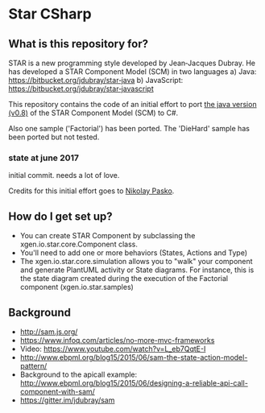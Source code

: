 ﻿# Star CSharp

## What is this repository for?

STAR is a new programming style developed by Jean‐Jacques Dubray.
He has developed a STAR Component Model (SCM) in two languages
a) Java: https://bitbucket.org/jdubray/star‐java 
b) JavaScript: https://bitbucket.org/jdubray/star‐javascript 

This repository contains the code of an initial effort to port [the java version (v0.8)](https://bitbucket.org/jdubray/star‐java) of the STAR Component Model (SCM) to C#.

Also one sample ('Factorial') has been ported.
The 'DieHard' sample has been ported but not tested.


### state at june 2017
initial commit. needs a lot of love.

Credits for this initial effort goes to [Nikolay Pasko](https://github.com/nickpasko).


## How do I get set up?
* You can create STAR Component by subclassing the xgen.io.star.core.Component class.
* You'll need to add one or more behaviors (States, Actions and Type)
* The xgen.io.star.core.simulation allows you to "walk" your component and generate PlantUML activity or State diagrams. For instance, this is the state diagram created during the execution of the Factorial component (xgen.io.star.samples)

## Background

* http://sam.js.org/
* https://www.infoq.com/articles/no-more-mvc-frameworks
* Video: https://www.youtube.com/watch?v=L_eb7QqtE-I
* http://www.ebpml.org/blog15/2015/06/sam-the-state-action-model-pattern/
* Background to the apicall example:
http://www.ebpml.org/blog15/2015/06/designing-a-reliable-api-call-component-with-sam/
* https://gitter.im/jdubray/sam

